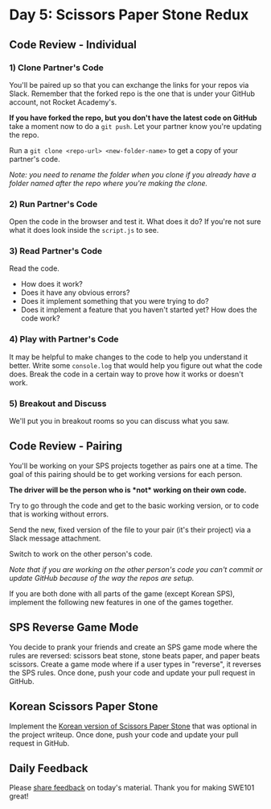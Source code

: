 # Day 5: Scissors Paper Stone Redux

## Code Review - Individual

### 1\) Clone Partner's Code

You'll be paired up so that you can exchange the links for your repos via Slack. Remember that the forked repo is the one that is under your GitHub account, not Rocket Academy's.

**If you have forked the repo, but you don't have the latest code on GitHub** take a moment now to do a `git push`. Let your partner know you're updating the repo. 

Run a `git clone <repo-url> <new-folder-name>` to get a copy of your partner's code.

_Note: you need to rename the folder when you clone if you already have a folder named after the repo where you're making the clone._

### 2\) Run Partner's Code

Open the code in the browser and test it. What does it do? If you're not sure what it does look inside the `script.js` to see.

### 3\) Read Partner's Code

Read the code.

* How does it work?
* Does it have any obvious errors?
* Does it implement something that you were trying to do? 
* Does it implement a feature that you haven't started yet? How does the code work?

### 4\) Play with Partner's Code

It may be helpful to make changes to the code to help you understand it better. Write some `console.log` that would help you figure out what the code does. Break the code in a certain way to prove how it works or doesn't work.

### 5\) Breakout and Discuss

We'll put you in breakout rooms so you can discuss what you saw. 

## Code Review - Pairing

You'll be working on your SPS projects together as pairs one at a time. The goal of this pairing should be to get working versions for each person.

**The driver will be the person who is \*not\* working on their own code.**

Try to go through the code and get to the basic working version, or to code that is working without errors.

Send the new, fixed version of the file to your pair \(it's their project\) via a Slack message attachment.

Switch to work on the other person's code.

_Note that if you are working on the other person's code you can't commit or update GitHub because of the way the repos are setup._

If you are both done with all parts of the game \(except Korean SPS\), implement the following new features in one of the games together.

## SPS Reverse Game Mode

You decide to prank your friends and create an SPS game mode where the rules are reversed: scissors beat stone, stone beats paper, and paper beats scissors. Create a game mode where if a user types in "reverse", it reverses the SPS rules. Once done, push your code and update your pull request in GitHub.

## Korean Scissors Paper Stone

Implement the [Korean version of Scissors Paper Stone](../projects/project-1-scissors-paper-stone.md#optional-korean-scissors-paper-stone) that was optional in the project writeup. Once done, push your code and update your pull request in GitHub.

## Daily Feedback

Please [share feedback](https://forms.gle/NK3mez8er7pPo7tu5) on today's material. Thank you for making SWE101 great!

